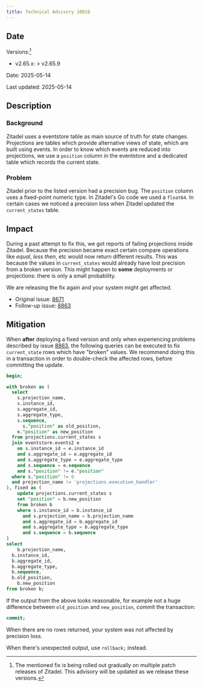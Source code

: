 ```yaml
---
title: Technical Advisory 10016
---
```


## Date

Versions:[^1]

- v2.65.x: > v2.65.9

Date: 2025-05-14

Last updated: 2025-05-14

[^1]: The mentioned fix is being rolled out gradually on multiple patch releases of Zitadel. This advisory will be updated as we release these versions.

## Description

### Background

Zitadel uses a eventstore table as main source of truth for state changes.
Projections are tables which provide alternative views of state, which are built using events.
In order to know which events are reduced into projections, we use a `position` column in the eventstore and a dedicated table which records the current state.

### Problem

Zitadel prior to the listed version had a precision bug. The `position` column uses a fixed-point numeric type. In Zitadel's Go code we used a `float64`. In certain cases we noticed a precision loss when Zitadel updated the `current_states` table.

## Impact

During a past attempt to fix this, we got reports of failing projections inside Zitadel. Because the precision became exact certain compare operations like *equal*, *less then*, etc would now return different results. This was because the values in `current_states` would already have lost precision from a broken version. This might happen to **some** deployments or projections: there is only a small probability.

We are releasing the fix again and your system might get affected.

- Original issue: [8671](https://github.com/zitadel/zitadel/issues/8671)
- Follow-up issue: [8863](https://github.com/zitadel/zitadel/issues/8863)

## Mitigation

When **after** deploying a fixed version and only when experiencing problems described by issue [8863](https://github.com/zitadel/zitadel/issues/8863), the following queries can be executed to fix `current_state` rows which have "broken" values. We recommend doing this in a transaction in order to double-check the affected rows, before committing the update.

```sql
begin;

with broken as (
  select
    s.projection_name,
    s.instance_id,
    s.aggregate_id,
    s.aggregate_type,
    s.sequence,
	  s."position" as old_position,
    e."position" as new_position
  from projections.current_states s
  join eventstore.events2 e
    on s.instance_id = e.instance_id
    and s.aggregate_id = e.aggregate_id
    and s.aggregate_type = e.aggregate_type
    and s.sequence = e.sequence
    and s."position" != e."position"
  where s."position" != 0
  and projection_name != 'projections.execution_handler'
), fixed as (
	update projections.current_states s
	set "position" = b.new_position
	from broken b
	where s.instance_id = b.instance_id
	  and s.projection_name = b.projection_name
	  and s.aggregate_id = b.aggregate_id
	  and s.aggregate_type = b.aggregate_type
	  and s.sequence = b.sequence
)
select
	b.projection_name,
  b.instance_id,
  b.aggregate_id,
  b.aggregate_type,
  b.sequence,
  b.old_position,
	b.new_position
from broken b;
```

If the output from the above looks reasonable, for example not a huge difference between `old_position` and `new_position`, commit the transaction:

```sql
commit;
```

When there are no rows returned, your system was not affected by precision loss.

When there's unexpected output, use `rollback;` instead.
